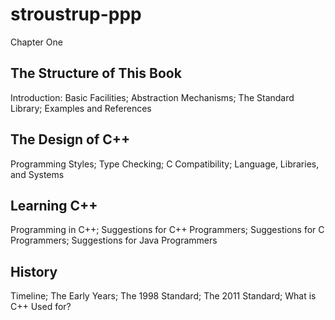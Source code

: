 # stroustrup-ppp
Chapter One 

## The Structure of This Book
Introduction: Basic Facilities; Abstraction Mechanisms; The Standard Library; Examples and References

## The Design of C++ 

Programming Styles; Type Checking; C Compatibility; Language, Libraries, and Systems


## Learning C++ 
Programming in C++; Suggestions for C++ Programmers; Suggestions for C Programmers; Suggestions for Java Programmers

## History
Timeline; The Early Years; The 1998 Standard; The 2011 Standard; What is C++ Used for?
